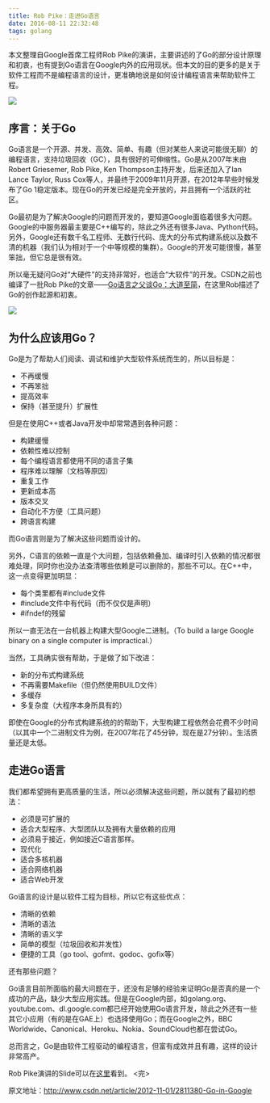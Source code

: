 ```yaml
---
title: Rob Pike：走进Go语言
date: 2016-08-11 22:32:48
tags: golang
---
```

本文整理自Google首席工程师Rob Pike的演讲，主要讲述的了Go的部分设计原理和初衷，也有提到Go语言在Google内外的应用现状。<!-- more -->但本文的目的更多的是关于软件工程而不是编程语言的设计，更准确地说是如何设计编程语言来帮助软件工程。

![](http://static.oschina.net/uploads/img/201410/15150257_6HPb.jpg)

## 序言：关于Go

Go语言是一个开源、并发、高效、简单、有趣（但对某些人来说可能很无聊）的编程语言，支持垃圾回收（GC），具有很好的可伸缩性。Go是从2007年末由Robert Griesemer, Rob Pike, Ken Thompson主持开发，后来还加入了Ian Lance Taylor, Russ Cox等人，并最终于2009年11月开源，在2012年早些时候发布了Go 1稳定版本。现在Go的开发已经是完全开放的，并且拥有一个活跃的社区。

Go最初是为了解决Google的问题而开发的，要知道Google面临着很多大问题。Google的中服务器最主要是C++编写的，除此之外还有很多Java、Python代码。另外，Google还有数千名工程师、无数行代码、庞大的分布式构建系统以及数不清的机器（我们认为相对于一个中等规模的集群）。Google的开发可能很慢，甚至笨拙，但它总是很有效。

所以毫无疑问Go对“大硬件”的支持非常好，也适合“大软件”的开发。CSDN之前也编译了一批Rob Pike的文章——[Go语言之父谈Go：大道至简](http://www.csdn.net/article/2012-07-05/2807113-less-is-exponentially-more)，在这里Rob描述了Go的创作起源和初衷。

![](http://static.oschina.net/uploads/img/201410/15150257_Gt68.jpg)

## 为什么应该用Go？

Go是为了帮助人们阅读、调试和维护大型软件系统而生的，所以目标是：

* 不再缓慢
* 不再笨拙
* 提高效率
* 保持（甚至提升）扩展性

但是在使用C++或者Java开发中却常常遇到各种问题：

* 构建缓慢
* 依赖性难以控制
* 每个编程语言都使用不同的语言子集
* 程序难以理解（文档等原因）
* 重复工作
* 更新成本高
* 版本交叉
* 自动化不方便（工具问题）
* 跨语言构建

而Go语言则是为了解决这些问题而设计的。

另外，C语言的依赖一直是个大问题，包括依赖叠加、编译时引入依赖的情况都很难处理，同时你也没办法查清哪些依赖是可以删除的，那些不可以。在C++中，这一点变得更加明显：

* 每个类里都有#include文件
* #include文件中有代码（而不仅仅是声明）
* #ifndef的残留

所以一直无法在一台机器上构建大型Google二进制。（To build a large Google binary on a single computer is impractical.）

当然，工具确实很有帮助，于是做了如下改进：

* 新的分布式构建系统
* 不再需要Makefile（但仍然使用BUILD文件）
* 多缓存
* 多复杂度（大程序本身所具有的）

即使在Google的分布式构建系统的的帮助下，大型构建工程依然会花费不少时间（以其中一个二进制文件为例，在2007年花了45分钟，现在是27分钟）。生活质量还是太低。

## 走进Go语言

我们都希望拥有更高质量的生活，所以必须解决这些问题，所以就有了最初的想法：

* 必须是可扩展的
* 适合大型程序、大型团队以及拥有大量依赖的应用
* 必须易于接近，例如接近C语言那样。
* 现代化
* 适合多核机器
* 适合网络机器
* 适合Web开发

Go语言的设计是以软件工程为目标，所以它有这些优点：

* 清晰的依赖
* 清晰的语法
* 清晰的语义学
* 简单的模型（垃圾回收和并发性）
* 便捷的工具（go tool、gofmt、godoc、gofix等）

还有那些问题？

Go语言目前所面临的最大问题在于，还没有足够的经验来证明Go是否真的是一个成功的产品，缺少大型应用实践。但是在Google内部，如golang.org、youtube.com、dl.google.com都已经开始使用Go语言开发，除此之外还有一些其它小应用（有的是在GAE上）也选择使用Go；而在Google之外，BBC Worldwide、Canonical、Heroku、Nokia、SoundCloud也都在尝试Go。

总而言之，Go是由软件工程驱动的编程语言，但富有成效并且有趣，这样的设计非常高产。

Rob Pike演讲的Slide可以在[这里](http://talks.golang.org/2012/splash.slide)看到。
<完>

原文地址：http://www.csdn.net/article/2012-11-01/2811380-Go-in-Google